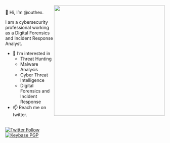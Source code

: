 <img src="img/joker.gif" width="350" align="right" />

👋 Hi, I’m @outhex.

I am a cybersecurity professional working as a Digital Forensics and Incident Response Analyst.

- 👀 I’m interested in 
    - Threat Hunting
    - Malware Analysis
    - Cyber Threat Intelligence
    - Digital Forensics and Incident Response
- 📫 Reach me on twitter.

\
[![Twitter Follow](https://img.shields.io/twitter/follow/outhex2?color=yellow&style=for-the-badge)](https://twitter.com/outhex2) \
[![Keybase PGP](https://img.shields.io/keybase/pgp/outhex?style=for-the-badge&color=red&label=Keybase%20PGP)](https://keybase.io/outhex)


<!--
⣠⡤⠠⠤⠀⣀⠀⠀⠀⠀⠀⠀⠀⠀⠀
⠀⠀⠀⣄⠀⠐⠙⠛⣷⣦⡀⠀⠀⠀⠀
⠒⠛⠂⠃⠀⠀⢀⠞⠋⠉⠉⠀⠀⠀⠀
⠀⠀⠀⠀⠀⠀⠀⠀⠀⠀⠀⠀⠀⠀⠀
⠀⠀⠀⠀⠀⣀⠀⠀⠀⠀⠀⠀⠀⠀⠀
⠀⣠⣴⣾⣿⣿⣿⣶⣤⡀⠀⠀⠀⠀⠀
⣾⣿⣿⣿⣿⣿⣿⣿⣿⣿⡆⠀⠀⠀⠀
⣿⣿⣿⣿⣿⣿⣿⣿⣿⣿⣿⣷⠀⠀⠀
⣿⣿⣿⣿⣿⣿⣿⣿⣿⣿⣿⣿⡄⠀⠀
⠛⠛⠛⢿⣿⣿⡿⠛⠛⠛⠙⠛⠣⠀⠀
⠀⠀⢀⣰⣿⣿⠀⠀⠀⠀⠀⠀⢀⡄⠀
⣤⣤⣿⣿⣿⣿⣆⢀⣀⣀⣠⣴⣿⡇⠀
⣿⣿⣿⣿⣿⣿⣿⡿⣿⣿⣿⣿⣿⠁⠀
⣿⣿⣿⣿⣿⣿⣿⡿⠿⣿⣿⡟⠁⠀⠀
⣿⣿⣷⣦⣬⡉⠉⠀⠀⣦⣥⣄⠀⠀⠀
⠿⠿⠿⠿⠿⠥⠀⠀⠀⣻⣿⠿⠀⠀⠀
⣿⣿⣿⣷⡶⡶⠠⣴⣾⠟⠋⠀⠀⠀⠀
⣿⣿⣿⣿⣶⣄⣐⣻⡟⠀⠀⠀⠀⠀⠀
⣿⣿⣿⣿⣿⣿⡿⠿⠁⠀⠀⠀⠀⠀⠀
⠈⠈⠉⠉⠁
wat r u doing here m8?
``` -->
